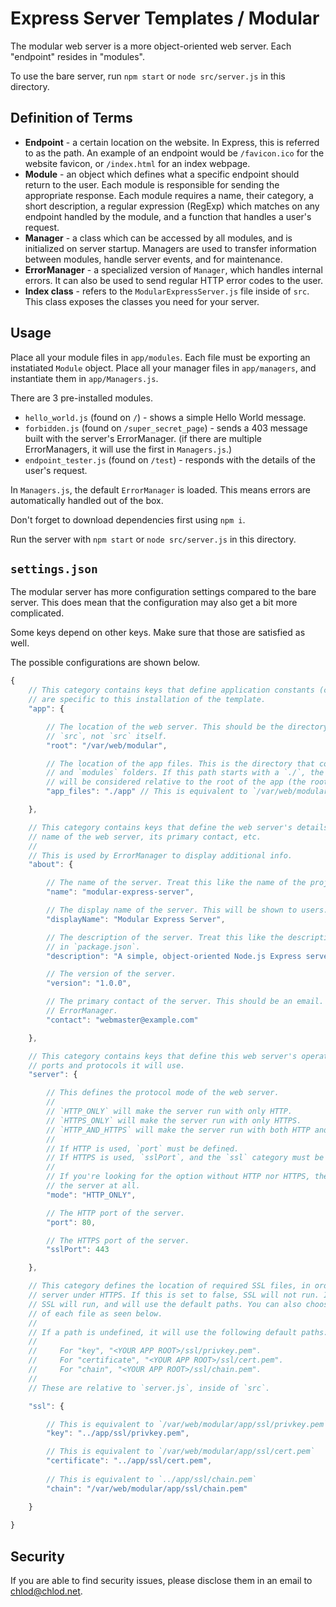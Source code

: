 # Express Server Templates / Modular
The modular web server is a more object-oriented web server. Each "endpoint" resides in "modules".

To use the bare server, run `npm start` or `node src/server.js` in this directory.

## Definition of Terms
* **Endpoint** - a certain location on the website. In Express, this is referred to as the path. An example of an endpoint would be `/favicon.ico` for the website favicon, or `/index.html` for an index webpage.
* **Module** - an object which defines what a specific endpoint should return to the user. Each module is responsible for sending the appropriate response. Each module requires a name, their category, a short description, a regular expression (RegExp) which matches on any endpoint handled by the module, and a function that handles a user's request.
* **Manager** - a class which can be accessed by all modules, and is initialized on server startup. Managers are used to transfer information between modules, handle server events, and for maintenance.
* **ErrorManager** - a specialized version of `Manager`, which handles internal errors. It can also be used to send regular HTTP error codes to the user.
* **Index class** - refers to the `ModularExpressServer.js` file inside of `src`. This class exposes the classes you need for your server.

## Usage

Place all your module files in `app/modules`. Each file must be exporting an instatiated `Module` object. Place all your manager files in `app/managers`, and instantiate them in `app/Managers.js`.

There are 3 pre-installed modules.
* `hello_world.js` (found on `/`) - shows a simple Hello World message.
* `forbidden.js` (found on `/super_secret_page`) - sends a 403 message built with the server's ErrorManager. (if there are multiple ErrorManagers, it will use the first in `Managers.js`.)
* `endpoint_tester.js` (found on `/test`) - responds with the details of the user's request.

In `Managers.js`, the default `ErrorManager` is loaded. This means errors are automatically handled out of the box.

Don't forget to download dependencies first using `npm i`.

Run the server with `npm start` or `node src/server.js` in this directory.

## `settings.json`
The modular server has more configuration settings compared to the bare server. This does mean that the configuration may also get a bit more complicated.

Some keys depend on other keys. Make sure that those are satisfied as well.

The possible configurations are shown below.
```js
{
    // This category contains keys that define application constants (constants that)
    // are specific to this installation of the template.
    "app": {

        // The location of the web server. This should be the directory that contains
        // `src`, not `src` itself.
        "root": "/var/web/modular",

        // The location of the app files. This is the directory that contains the `managers`
        // and `modules` folders. If this path starts with a `./`, the location of the folder
        // will be considered relative to the root of the app (the root as stated above.)
        "app_files": "./app" // This is equivalent to `/var/web/modular/app`

    },

    // This category contains keys that define the web server's details. This includes the
    // name of the web server, its primary contact, etc.
    //
    // This is used by ErrorManager to display additional info.
    "about": {

        // The name of the server. Treat this like the name of the project in `package.json`.
        "name": "modular-express-server",

        // The display name of the server. This will be shown to users.
        "displayName": "Modular Express Server",

        // The description of the server. Treat this like the description of the project
        // in `package.json`.
        "description": "A simple, object-oriented Node.js Express server that runs on Modules.",

        // The version of the server.
        "version": "1.0.0",

        // The primary contact of the server. This should be an email. If not, you should modify
        // ErrorManager.
        "contact": "webmaster@example.com"

    },

    // This category contains keys that define this web server's operation. This includes the
    // ports and protocols it will use.
    "server": {

        // This defines the protocol mode of the web server.
        //
        // `HTTP_ONLY` will make the server run with only HTTP.
        // `HTTPS_ONLY` will make the server run with only HTTPS.
        // `HTTP_AND_HTTPS` will make the server run with both HTTP and HTTPS.
        //
        // If HTTP is used, `port` must be defined.
        // If HTTPS is used, `sslPort`, and the `ssl` category must be defined.
        //
        // If you're looking for the option without HTTP nor HTTPS, then just don't run
        // the server at all.
        "mode": "HTTP_ONLY",

        // The HTTP port of the server.
        "port": 80,

        // The HTTPS port of the server.
        "sslPort": 443

    },

    // This category defines the location of required SSL files, in order to properly run the
    // server under HTTPS. If this is set to false, SSL will not run. If this is set to true,
    // SSL will run, and will use the default paths. You can also choose to customize the path
    // of each file as seen below.
    //
    // If a path is undefined, it will use the following default paths:
    // 
    //     For "key", "<YOUR APP ROOT>/ssl/privkey.pem".
    //     For "certificate", "<YOUR APP ROOT>/ssl/cert.pem".
    //     For "chain", "<YOUR APP ROOT>/ssl/chain.pem".
    //
    // These are relative to `server.js`, inside of `src`.

    "ssl": {

        // This is equivalent to `/var/web/modular/app/ssl/privkey.pem`
        "key": "../app/ssl/privkey.pem",

        // This is equivalent to `/var/web/modular/app/ssl/cert.pem`
        "certificate": "../app/ssl/cert.pem",
        
        // This is equivalent to `../app/ssl/chain.pem`
        "chain": "/var/web/modular/app/ssl/chain.pem"

    }
    
}
```

## Security
If you are able to find security issues, please disclose them in an email to [chlod@chlod.net](mailto:chlod@chlod.net).